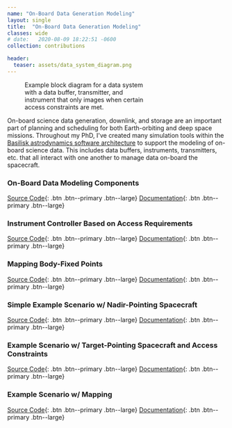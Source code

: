```yaml
---
name: "On-Board Data Generation Modeling"
layout: single
title:  "On-Board Data Generation Modeling"
classes: wide
# date:   2020-08-09 18:22:51 -0600
collection: contributions

header:
  teaser: assets/data_system_diagram.png
---
```


<figure style="width: 300px" class="align-right">
  <img src="{{ site.url }}{{ site.baseurl }}/assets/data_system_diagram.png" alt="">
  <figcaption>Example block diagram for a data system with a data buffer, transmitter, and instrument that only
  images when certain access constraints are met.</figcaption>
</figure> 

On-board science data generation, downlink, and storage are an important part of planning and scheduling for both
Earth-orbiting and deep space missions. Throughout my PhD, I've created many simulation tools within the [Basilisk astrodynamics
software architecture](https://hanspeterschaub.info/basilisk/index.html) to support the modeling of on-board science data.
This includes data buffers, instruments, transmitters, etc. that all interact with one another to manage data on-board the spacecraft.

### On-Board Data Modeling Components
[Source Code](https://bitbucket.org/avslab/basilisk/src/develop/src/simulation/onboardDataHandling/){: .btn .btn--primary .btn--large}
[Documentation](https://hanspeterschaub.info/basilisk/Documentation/simulation/onboardDataHandling/index.html?highlight=onboard+data){: .btn .btn--primary .btn--large}

### Instrument Controller Based on Access Requirements
[Source Code](https://bitbucket.org/avslab/basilisk/src/develop/src/fswAlgorithms/sensorInterfaces/simpleInstrumentController/){: .btn .btn--primary .btn--large}
[Documentation](https://hanspeterschaub.info/basilisk/Documentation/fswAlgorithms/sensorInterfaces/simpleInstrumentController/simpleInstrumentController.html){: .btn .btn--primary .btn--large}

### Mapping Body-Fixed Points
[Source Code](https://bitbucket.org/avslab/basilisk/src/develop/src/simulation/environment/groundMapping/){: .btn .btn--primary .btn--large}
[Documentation](https://hanspeterschaub.info/basilisk/Documentation/simulation/environment/groundMapping/groundMapping.html){: .btn .btn--primary .btn--large}

### Simple Example Scenario w/ Nadir-Pointing Spacecraft
[Source Code](https://bitbucket.org/avslab/basilisk/src/develop/examples/scenarioDataDemo.py){: .btn .btn--primary .btn--large}
[Documentation](https://hanspeterschaub.info/basilisk/examples/scenarioDataDemo.html){: .btn .btn--primary .btn--large}

### Example Scenario w/ Target-Pointing Spacecraft and Access Constraints
[Source Code](https://bitbucket.org/avslab/basilisk/src/develop/examples/scenarioGroundLocationImaging.py){: .btn .btn--primary .btn--large}
[Documentation](https://hanspeterschaub.info/basilisk/examples/scenarioGroundLocationImaging.html){: .btn .btn--primary .btn--large}

### Example Scenario w/ Mapping
[Source Code](https://bitbucket.org/avslab/basilisk/src/develop/examples/scenarioGroundMapping.py){: .btn .btn--primary .btn--large}
[Documentation](https://hanspeterschaub.info/basilisk/examples/scenarioGroundMapping.html){: .btn .btn--primary .btn--large}